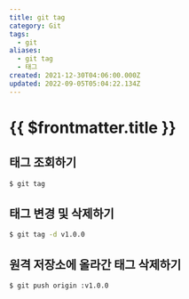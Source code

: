 ```yaml
---
title: git tag
category: Git
tags:
  - git
aliases:
  - git tag
  - 태그
created: 2021-12-30T04:06:00.000Z
updated: 2022-09-05T05:04:22.134Z
---
```


# {{ $frontmatter.title }}

## 태그 조회하기

```sh
$ git tag
```

## 태그 변경 및 삭제하기

```sh
$ git tag -d v1.0.0
```

## 원격 저장소에 올라간 태그 삭제하기

```sh
$ git push origin :v1.0.0
```
